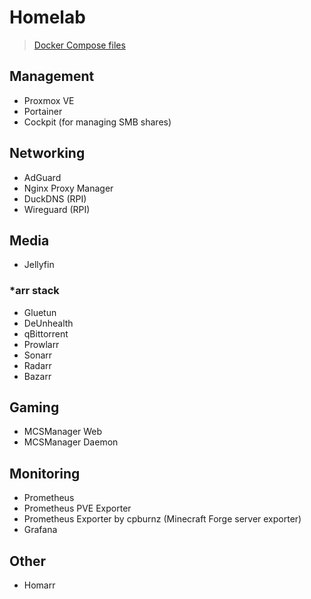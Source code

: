 # Homelab
> [Docker Compose files](https://github.com/lowievane/homelab/tree/main/docker-stacks)
## Management
- Proxmox VE
- Portainer
- Cockpit (for managing SMB shares)
## Networking
- AdGuard
- Nginx Proxy Manager
- DuckDNS (RPI)
- Wireguard (RPI)
## Media
- Jellyfin
### *arr stack
- Gluetun
- DeUnhealth
- qBittorrent
- Prowlarr
- Sonarr
- Radarr
- Bazarr
## Gaming
- MCSManager Web
- MCSManager Daemon
## Monitoring
- Prometheus
- Prometheus PVE Exporter
- Prometheus Exporter by cpburnz (Minecraft Forge server exporter)
- Grafana
## Other
 - Homarr
